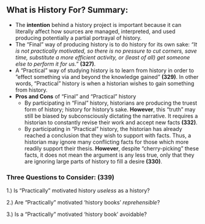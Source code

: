 ## What is History For? Summary: ##
-	The **intention** behind a history project is important because it can literally affect how sources are managed, interpreted, and used producing potentially a partial portrayal of history.
-	The “Final” way of producing history is to do history for its own sake: *“It is not practically motivated, so there is no pressure to cut corners, save time, substitute a more efficient activity, or (least of all) get someone else to perform it for us.”* **(327)**.
-	A “Practical” way of studying history is to learn from history in order to ”effect something via and beyond the knowledge gained” **(329)**. In other words, “Practical” history is when a historian wishes to gain something from history.
-	**Pros and Cons** of “Final” and “Practical” history
	 - By participating in “Final” history, historians are producing the truest form of history; history for history’s sake. **However**, this “truth” may still be biased by subconsciously dictating the narrative. It requires a historian to constantly revise their work and accept new facts **(332)**.
    - By participating in “Practical” history, the historian has already reached a conclusion that they wish to support with facts. Thus, a historian may ignore many conflicting facts for those which more readily support their thesis. **However**, despite “cherry-picking” these facts, it does not mean the argument is any less true, only that they are ignoring large parts of history to fill a desire **(330)**.
### Three Questions to Consider: **(339)**
1.)	Is “Practically” motivated history *useless* as a history?

2.)	Are “Practically” motivated ‘history books’ *reprehensible*?

3.)	Is a “Practically” motivated ‘history book’ avoidable?
